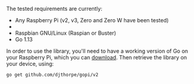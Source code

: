 
The tested requirements are currently:

  * Any Raspberry Pi (v2, v3, Zero and Zero W have been tested)
  * 
  * Raspbian GNU/Linux (Raspian or Buster)
  * Go 1.13

In order to use the library, you'll need to have a working version of Go on 
your Raspberry Pi, which you can [download](https://golang.org/dl/). Then 
retrieve the library on your device, using:

```sh
go get github.com/djthorpe/gopi/v2
```

